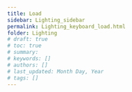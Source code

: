 ```yaml
---
title: Load
sidebar: Lighting_sidebar
permalink: Lighting_keyboard_load.html
folder: Lighting
# draft: true
# toc: true
# summary: 
# keywords: []
# authors: []
# last_updated: Month Day, Year
# tags: []
---
```

